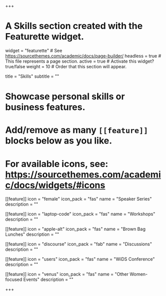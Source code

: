 +++
# A Skills section created with the Featurette widget.
widget = "featurette"  # See https://sourcethemes.com/academic/docs/page-builder/
headless = true  # This file represents a page section.
active = true  # Activate this widget? true/false
weight = 10  # Order that this section will appear.

title = "Skills"
subtitle = ""

# Showcase personal skills or business features.
# 
# Add/remove as many `[[feature]]` blocks below as you like.
# 
# For available icons, see: https://sourcethemes.com/academic/docs/widgets/#icons

[[feature]]
  icon = "female"
  icon_pack = "fas"
  name = "Speaker Series"
  description = ""
  
[[feature]]
  icon = "laptop-code"
  icon_pack = "fas"
  name = "Workshops"
  description = ""  
  
[[feature]]
  icon = "apple-alt"
  icon_pack = "fas"
  name = "Brown Bag Lunches"
  description = ""

[[feature]]
  icon = "discourse"
  icon_pack = "fab"
  name = "Discussions"
  description = ""
  
[[feature]]
  icon = "users"
  icon_pack = "fas"
  name = "WiDS Conference"
  description = ""
  
[[feature]]
  icon = "venus"
  icon_pack = "fas"
  name = "Other Women-focused Events"
  description = ""

+++
